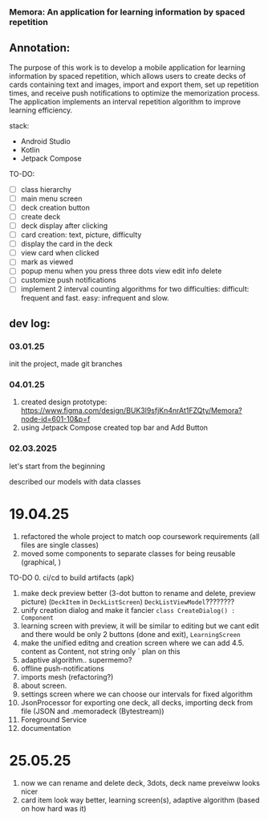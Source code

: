 ### Memora: An application for learning information by spaced repetition

## Annotation:

The purpose of this work is to develop a mobile application for learning information by spaced repetition, which allows users to create decks of cards containing text and images, import and export them, set up repetition times, and receive push notifications to optimize the memorization process. The application implements an interval repetition algorithm to improve learning efficiency.

stack:
+ Android Studio
+ Kotlin
+ Jetpack Compose


TO-DO:
- [ ] class hierarchy
- [ ] main menu screen
- [ ] deck creation button
- [ ] create deck
- [ ] deck display after clicking
- [ ] card creation: text, picture, difficulty
- [ ] display the card in the deck
- [ ] view card when clicked
- [ ] mark as viewed
- [ ] popup menu when you press three dots view edit info delete
- [ ] customize push notifications
- [ ] implement 2 interval counting algorithms for two difficulties: difficult: frequent and fast. easy: infrequent and slow.

## dev log:

### 03.01.25

init the project, made git branches

### 04.01.25
1) created design prototype: https://www.figma.com/design/BUK3l9sfjKn4nrAt1FZQty/Memora?node-id=601-10&p=f
2) using Jetpack Compose created top bar and Add Button

### 02.03.2025
let's start from the beginning

<!-- architecture:

    + MVVM pattern
    + notifications:
        + NotificationManager.kt
        + NotificationScheduler.kt
    + data (Room (DB), JSON, Repositories)
        local (db):
            + CardEntity.kt
            + DeckEntity.kt
            + CardDao.kt
            + DeckDao.kt
            + AppDatabase.kt
        repository:
            + CardRepository.kt
            + DeckRepository.kt
        json:
            + JsonStorage.kt (import and export as json)
    + domain (business logic (models, algorithms, use-cases))
        models: (pure models without dependencies)
            + Card.kt
            + Deck.kt
            + Content.kt
        algorithms:
            + RepetitionAlgorithm.kt
            + FixedIntervalAlgorithm.kt
            + AdaptiveAlgorithm.kt
        usecases:
            + GetCardsForTodayUseCase.kt
            + UpdateCardReviewUseCase.kt
            + ScheduleNextReviewUseCase.kt
            + GetDecksUseCase.kt
            + GetCardsByDeckUseCase.kt
            + UpdateCardProgressUseCase.kt
            + DeckProgressUseCase.kt
            + ScheduleNotificationUseCase.kt
            + ShowNotificationUseCase.kt
    + presentation (UI, ViewModel)
        screens:
            settings:
                + SettingsScreen.kt
                + SettingsViewModel.kt
                + AboutScreen.kt
            decklist:
                + DeckListScreen.kt
                + DeckListViewModel.kt
            card:
                + CardScreen.kt
                + CardViewModel.kt
        components:
            + CardItem.kt
            + DeckItem.kt
            + ReviewProgressBar.kt
    + di (dependency injection (Dagger Hilt))
        + AppModule.kt (general dependencies)
        + DataModule.kt (storage and repositories)
        + DomainModule.kt (use-cases and algorithms)
        + PresentationModule.kt (screens and ui components)
        + NotificationModule.kt -->

described our models with data classes

# 19.04.25

1. refactored the whole project to match oop coursework requirements (all files are single classes)
2. moved some components to separate classes for being reusable (graphical, )

TO-DO
0. ci/cd to build artifacts (apk)
1. make deck preview better (3-dot button to rename and delete, preview picture) (`DeckItem` in `DeckListScreen`) `DeckListViewModel`????????
2. unify creation dialog and make it fancier `class CreateDialog() : Component`
3. learning screen with preview, it will be similar to editing but we cant edit and there would be only 2 buttons (done and exit), `LearningScreen`
4. make the unified editng and creation screen where we can add
    4.5. content as Content, not string only `
     plan on this
5. adaptive algorithm.. supermemo?
6. offline push-notifications
7. imports mesh (refactoring?)
8. about screen.
9. settings screen where we can choose our intervals for fixed algorithm
10. JsonProcessor for exporting one deck, all decks, importing deck from file (JSON and .memoradeck (Bytestream))
11. Foreground Service
12. documentation


# 25.05.25
1. now we can rename and delete deck, 3dots, deck name preveiww looks nicer
2. card item look way better, learning screen(s), adaptive algorithm (based on how hard was it)
